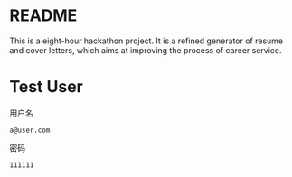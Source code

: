 # README

This is a eight-hour hackathon project. It is a refined generator of resume and cover letters, which aims at improving the process of career service.

 
# Test User

用户名
```
a@user.com
```

密码
```
111111
```


